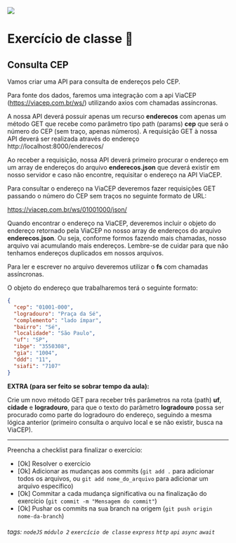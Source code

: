 ![](https://i.imgur.com/xG74tOh.png)

# Exercício de classe 🏫

## Consulta CEP

Vamos criar uma API para consulta de endereços pelo CEP.

Para fonte dos dados, faremos uma integração com a api ViaCEP (https://viacep.com.br/ws/) utilizando axios com chamadas assíncronas.

A nossa API deverá possuir apenas um recurso **enderecos** com apenas um método GET que recebe como parâmetro tipo path (params) **cep** que será o número do CEP (sem traço, apenas números).
A requisição GET à nossa API deverá ser realizada através do endereço http://localhost:8000/enderecos/

Ao receber a requisição, nossa API deverá primeiro procurar o endereço em um array de endereços do arquivo **enderecos.json** que deverá existir em nosso servidor e caso não encontre, requisitar o endereço na API ViaCEP.

Para consultar o endereço na ViaCEP deveremos fazer requisições GET passando o número do CEP sem traços no seguinte formato de URL:

https://viacep.com.br/ws/01001000/json/

Quando encontrar o endereço na ViaCEP, deveremos incluir o objeto do endereço retornado pela ViaCEP no nosso array de endereços do arquivo **enderecos.json**. Ou seja, conforme formos fazendo mais chamadas, nosso arquivo vai acumulando mais endereços. Lembre-se de cuidar para que não tenhamos endereços duplicados em nossos arquivos. 

Para ler e escrever no arquivo deveremos utilizar o **fs** com chamadas assíncronas.

O objeto do endereço que trabalharemos terá o seguinte formato:
```json
{
  "cep": "01001-000",
  "logradouro": "Praça da Sé",
  "complemento": "lado ímpar",
  "bairro": "Sé",
  "localidade": "São Paulo",
  "uf": "SP",
  "ibge": "3550308",
  "gia": "1004",
  "ddd": "11",
  "siafi": "7107"
}
```

**EXTRA (para ser feito se sobrar tempo da aula):**

Crie um novo método GET para receber três parâmetros na rota (path) **uf**, **cidade** e **logradouro**, para que o texto do parâmetro **logradouro** possa ser procurado como parte do logradouro do endereço, seguindo a mesma lógica anterior (primeiro consulta o arquivo local e se não existir, busca na ViaCEP).

---

Preencha a checklist para finalizar o exercício:

- [Ok] Resolver o exercício
- [Ok] Adicionar as mudanças aos commits (`git add .` para adicionar todos os arquivos, ou `git add nome_do_arquivo` para adicionar um arquivo específico)
- [Ok] Commitar a cada mudança significativa ou na finalização do exercício (`git commit -m "Mensagem do commit"`)
- [Ok] Pushar os commits na sua branch na origem (`git push origin nome-da-branch`)

###### tags: `nodeJS` `módulo 2` `exercício de classe` `express` `http` `api` `async` `await`
